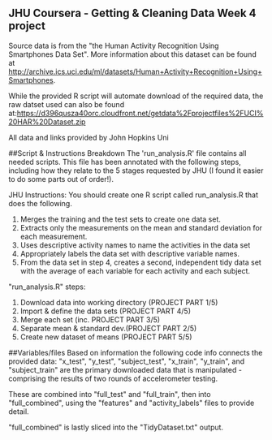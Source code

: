 ## JHU Coursera - Getting & Cleaning Data Week 4 project

Source data is from the "the Human Activity Recognition Using Smartphones Data Set". More information about this dataset can be found at http://archive.ics.uci.edu/ml/datasets/Human+Activity+Recognition+Using+Smartphones.

While the provided R script will automate download of the required data, the raw datset used can also be found at:https://d396qusza40orc.cloudfront.net/getdata%2Fprojectfiles%2FUCI%20HAR%20Dataset.zip

All data and links provided by John Hopkins Uni

##Script & Instructions Breakdown
The 'run_analysis.R' file contains all needed scripts. This file has been annotated with the following steps, including how they relate to the 5 stages requested by JHU (I found it easier to do some parts out of order!).

JHU Instructions:
You should create one R script called run_analysis.R that does the following. 

1. Merges the training and the test sets to create one data set.
2. Extracts only the measurements on the mean and standard deviation for each measurement. 
3. Uses descriptive activity names to name the activities in the data set
4. Appropriately labels the data set with descriptive variable names. 
5. From the data set in step 4, creates a second, independent tidy data set with the average of each variable for each activity and each subject.

"run_analysis.R" steps:
1. Download data into working directory (PROJECT PART 1/5)
2. Import & define the data sets (PROJECT PART 4/5)
3. Merge each set (inc. PROJECT PART 3/5)
4. Separate mean & standard dev.(PROJECT PART 2/5)
5. Create new dataset of means (PROJECT PART 5/5)

##Variables/files
Based on information the following code info connects the provided data:
"x_test", "y_test", "subject_test", "x_train", "y_train", and "subject_train" are the primary downloaded data that is manipulated - comprising the results of two rounds of accelerometer testing.

These are combined into "full_test" and "full_train", then into "full_combined", using the "features" and "activity_labels" files to provide detail.

"full_combined" is lastly sliced into the "TidyDataset.txt" output.